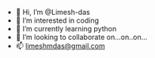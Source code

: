 - 👋 Hi, I’m @Limesh-das
- 👀 I’m interested in coding
- 🌱 I’m currently learning python
- 💞️ I’m looking to collaborate on...on..on...
- 📫 limeshmdas@gmail.com

<!---
Limesh-das/Limesh-das is a ✨ special ✨ repository because its `README.md` (this file) appears on your GitHub profile.
You can click the Preview link to take a look at your changes.
--->
